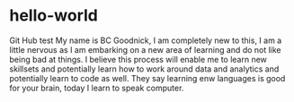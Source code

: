 # hello-world
Git Hub test 
My name is BC Goodnick, I am completely new to this, I am a little nervous as I am embarking on a new area of learning and do not like being bad at things. I believe this process will enable me to learn new skillsets and potentially learn how to work around data and analytics and potentially learn to code as well. They say learning enw languages is good for your brain, today I learn to speak computer.
